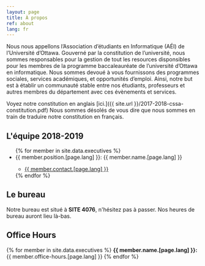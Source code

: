 ```yaml
---
layout: page
title: À propos
ref: about
lang: fr
---
```

Nous nous appellons l’Association d’étudiants en Informatique (AÉI) de l’Université d’Ottawa. Gouverné par la constitution de l’université, nous sommes responsables pour la gestion de tout les resources disponsibles pour les membres de la programme baccaleauréate de l’université d’Ottawa en informatique. Nous sommes devoué à vous fournissons des programmes sociales, services académiques, et opportunités d’emploi. Ainsi, notre but est à établir un communauté stable entre nos étudiants, professeurs et autres membres du département avec ces évènements et services. 

Voyez notre constitution en anglais [ici.]({{ site.url }}/2017-2018-cssa-constitution.pdf) Nous sommes désolés de vous dire que nous sommes en train de traduire notre constitution en français.

##  L'équipe 2018-2019

<ul>
{% for member in site.data.executives %}
    <li>{{ member.position.[page.lang] }}: {{ member.name.[page.lang] }} </li>
    <ul>
        <li><a href="mailto:{{ member.contact.[page.lang] }}">{{ member.contact.[page.lang] }}</a></li>
    </ul>
{% endfor %}
</ul>

## Le bureau
Notre bureau est situé à <b>SITE 4076</b>, n'hésitez pas à passer. Nos heures de bureau auront lieu là-bas.

## Office Hours

{% for member in site.data.executives %}
<b>{{ member.name.[page.lang] }}:</b> {{ member.office-hours.[page.lang] }}
{% endfor %}
